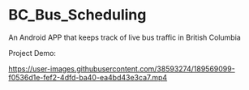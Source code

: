 # BC_Bus_Scheduling
An Android APP that keeps track of live bus traffic in British Columbia

Project Demo:

https://user-images.githubusercontent.com/38593274/189569099-f0536d1e-fef2-4dfd-ba40-ea4bd43e3ca7.mp4


